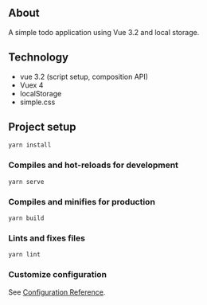 ## About

A simple todo application using Vue 3.2 and local storage.

## Technology

- vue 3.2 (script setup, composition API)
- Vuex 4
- localStorage
- simple.css

## Project setup

```
yarn install
```

### Compiles and hot-reloads for development

```
yarn serve
```

### Compiles and minifies for production

```
yarn build
```

### Lints and fixes files

```
yarn lint
```

### Customize configuration

See [Configuration Reference](https://cli.vuejs.org/config/).
